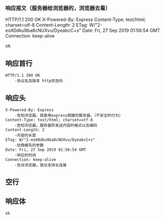 ### 响应报文（服务器给浏览器的，浏览器去看）
HTTP/1.1 200 OK
X-Powered-By: Express
Content-Type: text/html; charset=utf-8
Content-Length: 2
ETag: W/"2-eoX0dku9ba8cNUXvu/DyeabcC+s"
Date: Fri, 27 Sep 2019 01:56:54 GMT
Connection: keep-alive

ok

## 响应首行
    HTTP/1.1 200 OK
        -协议名及版本 http状态码

## 响应头
    X-Powered-By: Express
        -告知浏览器，我是用express搭建的服务器。（不安全的行为）
    Content-Type: text/html; charset=utf-8
        -告知浏览器，服务器所发送内容的格式以及编码
    Content-Length: 2
        -内容的长度
    ETag: W/"2-eoX0dku9ba8cNUXvu/DyeabcC+s"
        -协商缓存的参数
    Date: Fri, 27 Sep 2019 01:56:54 GMT
        -响应的时间
    Connection: keep-alive
        -告诉浏览器，我也支持长连接
## 空行
## 响应体
    ok